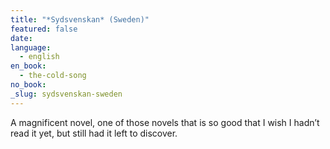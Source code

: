 ```yaml
---
title: "*Sydsvenskan* (Sweden)"
featured: false
date:
language:
  - english
en_book:
  - the-cold-song
no_book:
_slug: sydsvenskan-sweden
---
```


A magnificent novel, one of those novels that is so good that I wish I hadn’t read it yet, but still had it left to discover.

